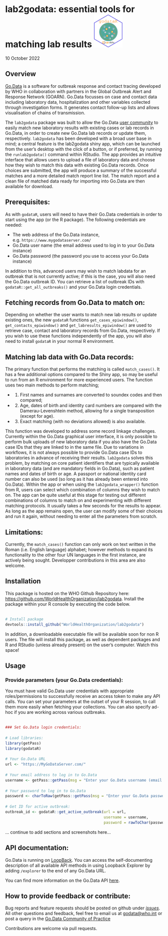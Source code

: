 lab2godata: essential tools for matching lab results
<img src='inst/images/godataR_logo.png' align='centre' height='18%' width='18%'/>
================
10 October 2022

<!-- README.md is generated from README.Rmd. Please edit that file -->

## Overview

[Go.Data](https://www.who.int/tools/godata) is a software for outbreak
response and contact tracing developed by WHO in collaboration with
partners in the Global Outbreak Alert and Response Network (GOARN).
Go.Data focusses on case and contact data including laboratory data,
hospitalization and other variables collected through investigation
forms. It generates contact follow-up lists and allows visualisation of
chains of transmission.

The `lab2godata` package was built to allow the Go.Data [user
community](https://community-godata.who.int/) to easily match new
laboratory results with existing cases or lab records in Go.Data, in
order to create new Go.Data lab records or update them, respectively.
`lab2godata` has been developed with a broad user base in mind; a
central feature is the lab2godata shiny app, which can be launched from
the user’s desktop with the click of a button, or if preferred, by
running the `runlab2godata()` command within RStudio. The app provides
an intuitive interface that allows users to upload a file of laboratory
data and choose how they wish to match this data with existing Go.Data
records. Once choices are submitted, the app will produce a summary of
the successful matches and a more detailed match report line list. The
match report and a clean file of matched data ready for importing into
Go.Data are then available for download.

## Prerequisites:

As with `godataR`, users will need to have their Go.Data credentials in
order to start using the app (or the R package). The following
credentials are needed:

-   The web address of the Go.Data instance,
    e.g. `https://www.mygodataserver.com/`
-   Go.Data user name (the email address used to log in to your Go.Data
    instance)
-   Go.Data password (the password you use to access your Go.Data
    instance)

In addition to this, advanced users may wish to match labdata for an
outbreak that is not currently active; if this is the case, you will
also need the Go.Data outbreak ID. You can retrieve a list of outbreak
IDs with `godataR::get_all_outbreaks()` and your Go.Data login
credentials.

## Fetching records from Go.Data to match on:

Depending on whether the user wants to match new lab results or update
existing ones, the new `godataR` functions `get_cases_epiwindow()`,
`get_contacts_epiwindow()` and `get_labresults_epiwindow()` are used to
retrieve case, contact and laboratory records from Go.Data,
respectively. If you wish to use these functions independently of the
app, you will also need to install `godataR` in your normal R
environment.

## Matching lab data with Go.Data records:

The primary function that performs the matching is called
`match_cases()`. It has a few additional options compared to the Shiny
app, so may be useful to run from an R environment for more experienced
users. The function uses two main methods to perform matching;

-   1.  First names and surnames are converted to soundex codes and then
        compared;

-   2.  Age, dates of birth and identity card numbers are compared with
        the Damerau-Levenshtein method, allowing for a single
        transposition (except for age).

-   3.  Exact matching (with no deviations allowed) is also available.

This function was developed to address some record linkage challenges.
Currently within the Go.Data graphical user interface, it is only
possible to perform bulk uploads of new laboratory data if you also have
the Go.Data case IDs that they are linked to in the same file. Due to
variations in workflows, it is not always possible to provide Go.Data
case IDs to laboratories in advance of receiving their results.
`lab2godata` solves this problem, by matching on core patient
identifiers that are typically available in laboratory data (and are
mandatory fields in Go.Data), such as patient names and dates of birth
or age. A passport or national identity card number can also be used (so
long as it has already been entered into Go.Data). Within the app or
when using the `lab2godata_wrapper()` function from R, users can select
which combination of columns they wish to match on. The app can be quite
useful at this stage for testing out different combinations of columns
to match on and experimenting with different matching protocols. It
usually takes a few seconds for the results to appear. As long as the
app remains open, the user can modify some of their choices and run it
again, without needing to enter all the parameters from scratch.

## Limitations:

Currently, the `match_cases()` function can only work on text written in
the Roman (i.e. English language) alphabet; however methods to expand
its functionality to the other four UN languages in the first instance,
are actively being sought. Developper contributions in this area are
also welcome.

## Installation

This package is hosted on the WHO Github Repository here:
<https://github.com/WorldHealthOrganization/lab2godata>. Install the
package within your R console by executing the code below.

``` r

# Install package
devtools::install_github("WorldHealthOrganization/lab2godata")
```

In addition, a downloadable executable file will be available soon for
non R users. The file will install this package, as well as dependent
packages and R and RStudio (unless already present) on the user’s
computer. Watch this space!

## Usage

### Provide parameters (your Go.Data credentials):

You must have valid Go.Data user credentials with appropriate
roles/permissions to successfully receive an access token to make any
API calls. You can set your parameters at the outset of your R session,
to call them more easily when fetching your collections. You can also
specify ad-hoc if you are working across various outbreaks.

``` r

### Set Go.Data login credentials:

# Load libraries:
library(getPass)
library(godataR)

# Your Go.Data URL
url <- "https://MyGoDataServer.com/" 

# Your email address to log in to Go.Data
username <- getPass::getPass(msg = "Enter your Go.Data username (email address):") 

# Your password to log in to Go.Data
password <- charToRaw(getPass::getPass(msg = "Enter your Go.Data password:")) 

# Get ID for active outbreak:
outbreak_id <- godataR::get_active_outbreak(url = url, 
                                            username = username, 
                                            password = rawToChar(password))
```

… continue to add sections and screenshots here…

## API documentation:

Go.Data is running on [LoopBack](https://loopback.io/doc/index.html).
You can access the self-documenting description of all available API
methods in using Loopback Explorer by adding `/explorer` to the end of
any Go.Data URL.

You can find more information on the Go.Data API
[here](https://worldhealthorganization.github.io/godata/api-docs/).

## How to provide feedback or contribute:

Bug reports and feature requests should be posted on github under
[*issues*](https://github.com/WorldHealthOrganization/godataR/issues).
All other questions and feedback, feel free to email us at
<godata@who.int> or post a query in the [Go.Data Community of
Practice](https://community-godata.who.int/)

Contributions are welcome via pull requests.
